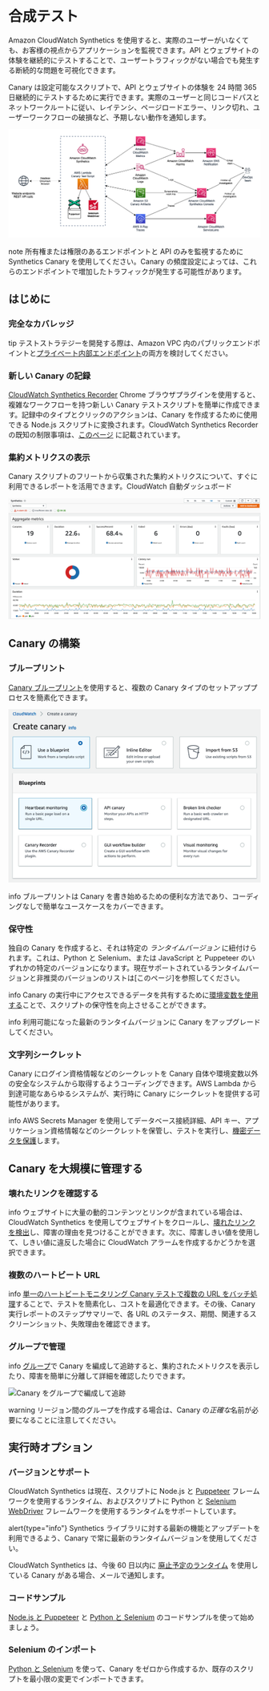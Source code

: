 # 合成テスト

Amazon CloudWatch Synthetics を使用すると、実際のユーザーがいなくても、お客様の視点からアプリケーションを監視できます。API とウェブサイトの体験を継続的にテストすることで、ユーザートラフィックがない場合でも発生する断続的な問題を可視化できます。

Canary は設定可能なスクリプトで、API とウェブサイトの体験を 24 時間 365 日継続的にテストするために実行できます。実際のユーザーと同じコードパスとネットワークルートに従い、レイテンシ、ページロードエラー、リンク切れ、ユーザーワークフローの破損など、予期しない動作を通知します。

![CloudWatch Synthetics アーキテクチャ](../images/synthetics0.png)

note
    所有権または権限のあるエンドポイントと API のみを監視するために Synthetics Canary を使用してください。Canary の頻度設定によっては、これらのエンドポイントで増加したトラフィックが発生する可能性があります。


## はじめに

### 完全なカバレッジ

tip
テストストラテジーを開発する際は、Amazon VPC 内のパブリックエンドポイントと[プライベート内部エンドポイント](https://aws.amazon.com/blogs/mt/monitor-your-private-endpoints-using-cloudwatch-synthetics/)の両方を検討してください。


### 新しい Canary の記録

[CloudWatch Synthetics Recorder](https://chrome.google.com/webstore/detail/cloudwatch-synthetics-rec/bhdnlmmgiplmbcdmkkdfplenecpegfno) Chrome ブラウザプラグインを使用すると、複雑なワークフローを持つ新しい Canary テストスクリプトを簡単に作成できます。記録中のタイプとクリックのアクションは、Canary を作成するために使用できる Node.js スクリプトに変換されます。CloudWatch Synthetics Recorder の既知の制限事項は、[このページ](https://docs.aws.amazon.com/ja_jp/AmazonCloudWatch/latest/monitoring/CloudWatch_Synthetics_Canaries_Recorder.html) に記載されています。

### 集約メトリクスの表示

Canary スクリプトのフリートから収集された集約メトリクスについて、すぐに利用できるレポートを活用できます。CloudWatch 自動ダッシュボード

![Synthetics の CloudWatch ダッシュボード](../images/synthetics1.png)

## Canary の構築

### ブループリント

[Canary ブループリント](https://docs.aws.amazon.com/ja_jp/AmazonCloudWatch/latest/monitoring/CloudWatch_Synthetics_Canaries_Blueprints.html)を使用すると、複数の Canary タイプのセットアッププロセスを簡素化できます。

![Synthetics Canary を作成する複数の方法](../images/synthetics2.png)

info
ブループリントは Canary を書き始めるための便利な方法であり、コーディングなしで簡単なユースケースをカバーできます。


### 保守性

独自の Canary を作成すると、それは特定の *ランタイムバージョン* に紐付けられます。これは、Python と Selenium、または JavaScript と Puppeteer のいずれかの特定のバージョンになります。現在サポートされているランタイムバージョンと非推奨のバージョンのリストは[このページ]を参照してください。

info
    Canary の実行中にアクセスできるデータを共有するために[環境変数を使用する](https://aws.amazon.com/blogs/mt/using-environment-variables-with-amazon-cloudwatch-synthetics/)ことで、スクリプトの保守性を向上させることができます。


info
    利用可能になった最新のランタイムバージョンに Canary をアップグレードしてください。


### 文字列シークレット

Canary にログイン資格情報などのシークレットを Canary 自体や環境変数以外の安全なシステムから取得するようコーディングできます。AWS Lambda から到達可能なあらゆるシステムが、実行時に Canary にシークレットを提供する可能性があります。

info
AWS Secrets Manager を使用してデータベース接続詳細、API キー、アプリケーション資格情報などのシークレットを保管し、テストを実行し、[機密データを保護](https://aws.amazon.com/blogs/mt/secure-monitoring-of-user-workflow-experience-using-amazon-cloudwatch-synthetics-and-aws-secrets-manager/)します。


## Canary を大規模に管理する

### 壊れたリンクを確認する
info
ウェブサイトに大量の動的コンテンツとリンクが含まれている場合は、CloudWatch Synthetics を使用してウェブサイトをクロールし、[壊れたリンクを検出](https://aws.amazon.com/blogs/mt/cloudwatch-synthetics-to-find-broken-links-on-your-website/)し、障害の理由を見つけることができます。次に、障害しきい値を使用して、しきい値に違反した場合に CloudWatch アラームを作成するかどうかを選択できます。


### 複数のハートビート URL

info
[単一のハートビートモニタリング Canary テストで複数の URL をバッチ処理](https://aws.amazon.com/blogs/mt/simplify-your-canary-by-batching-multiple-urls-in-amazon-cloudwatch-synthetics/)することで、テストを簡素化し、コストを最適化できます。その後、Canary 実行レポートのステップサマリーで、各 URL のステータス、期間、関連するスクリーンショット、失敗理由を確認できます。


### グループで管理

info
[グループ](https://docs.aws.amazon.com/ja_jp/AmazonCloudWatch/latest/monitoring/CloudWatch_Synthetics_Groups.html)で Canary を編成して追跡すると、集約されたメトリクスを表示したり、障害を簡単に分離して詳細を確認したりできます。

![Canary をグループで編成して追跡](/static/synthetics3.png)

warning
リージョン間のグループを作成する場合は、Canary の*正確な*名前が必要になることに注意してください。


## 実行時オプション

### バージョンとサポート

CloudWatch Synthetics は現在、スクリプトに Node.js と [Puppeteer](https://github.com/puppeteer/puppeteer) フレームワークを使用するランタイム、およびスクリプトに Python と [Selenium WebDriver](https://www.selenium.dev/documentation/webdriver/) フレームワークを使用するランタイムをサポートしています。

alert{type="info"}
Synthetics ライブラリに対する最新の機能とアップデートを利用できるよう、Canary で常に最新のランタイムバージョンを使用してください。


CloudWatch Synthetics は、今後 60 日以内に [廃止予定のランタイム](https://docs.aws.amazon.com/ja_jp/AmazonCloudWatch/latest/monitoring/CloudWatch_Synthetics_Canaries_Library.html) を使用している Canary がある場合、メールで通知します。

### コードサンプル

[Node.js と Puppeteer](https://docs.aws.amazon.com/ja_jp/AmazonCloudWatch/latest/monitoring/CloudWatch_Synthetics_Canaries_Samples.html) と [Python と Selenium](https://docs.aws.amazon.com/ja_jp/AmazonCloudWatch/latest/monitoring/CloudWatch_Synthetics_Canaries_Samples.html) のコードサンプルを使って始めましょう。

### Selenium のインポート

[Python と Selenium](https://aws.amazon.com/blogs/mt/create-canaries-in-python-and-selenium-using-amazon-cloudwatch-synthetics/) を使って、Canary をゼロから作成するか、既存のスクリプトを最小限の変更でインポートできます。
